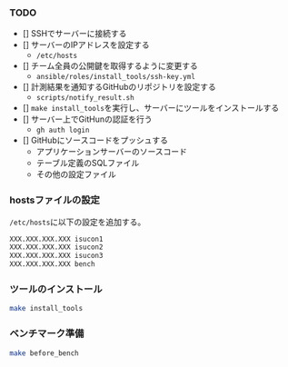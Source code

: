 ### TODO

- [] SSHでサーバーに接続する
- [] サーバーのIPアドレスを設定する
  - `/etc/hosts`
- [] チーム全員の公開鍵を取得するように変更する
  - `ansible/roles/install_tools/ssh-key.yml`
- [] 計測結果を通知するGitHubのリポジトリを設定する
  - `scripts/notify_result.sh`
- [] `make install_tools`を実行し、サーバーにツールをインストールする
- [] サーバー上でGitHunの認証を行う
  - `gh auth login`
- [] GitHubにソースコードをプッシュする
  - アプリケーションサーバーのソースコード
  - テーブル定義のSQLファイル
  - その他の設定ファイル

### hostsファイルの設定

`/etc/hosts`に以下の設定を追加する。

```sh
XXX.XXX.XXX.XXX isucon1
XXX.XXX.XXX.XXX isucon2
XXX.XXX.XXX.XXX isucon3
XXX.XXX.XXX.XXX bench
```

### ツールのインストール

```sh
make install_tools
```

### ベンチマーク準備

```sh
make before_bench
```
